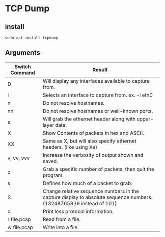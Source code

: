# TCP Dump

## install
```
sudo apt install tcpdump 
```
## Arguments
| Switch Command | Result                                                                                                     |
|----------------|------------------------------------------------------------------------------------------------------------|
| D              | Will display any interfaces available to capture from.                                                      |
| i              | Selects an interface to capture from. ex. -i eth0                                                           |
| n              | Do not resolve hostnames.                                                                                  |
| nn             | Do not resolve hostnames or well-known ports.                                                               |
| e              | Will grab the ethernet header along with upper-layer data.                                                  |
| X              | Show Contents of packets in hex and ASCII.                                                                  |
| XX             | Same as X, but will also specify ethernet headers. (like using Xe)                                          |
| v, vv, vvv     | Increase the verbosity of output shown and saved.                                                           |
| c              | Grab a specific number of packets, then quit the program.                                                   |
| s              | Defines how much of a packet to grab.                                                                      |
| S              | Change relative sequence numbers in the capture display to absolute sequence numbers. (13248765839 instead of 101) |
| q              | Print less protocol information.                                                                            |
| r file.pcap    | Read from a file.                                                                                          |
| w file.pcap    | Write into a file.                                                                                         |








